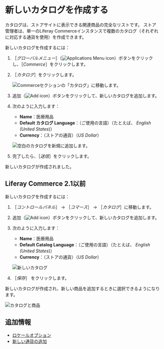 # 新しいカタログを作成する

カタログは、ストアサイトに表示できる関連商品の完全なリストです。 ストア管理者は、単一のLiferay Commerceインスタンスで複数のカタログ（それぞれに対応する通貨を使用）を作成できます。

新しいカタログを作成するには：

1. ［_グローバルメニュー_］（![Applications Menu icon](../../images/icon-applications-menu.png)）ボタンをクリックし、［_Commerce_］をクリックします。
1. ［_カタログ_］をクリックします。

    ![Commerceセクションの「カタログ」に移動します。](./creating-a-new-catalog/images/03.png)

1. 追加（![Add icon](../../images/icon-add.png)）ボタンをクリックして、新しいカタログを追加します。
1. 次のように入力します：

    * **Name**：医療用品
    * **Default カタログ Language**：（ご使用の言語）（たとえば、 _English (United States_)）
    * **Currency**：（ストアの通貨）（_US Dollar_）

    ![空白のカタログを新規に追加します。](./creating-a-new-catalog/images/04.png)

1. 完了したら、［_送信_］をクリックします。

新しいカタログが作成されました。

## Liferay Commerce 2.1以前

新しいカタログを作成するには：

1. ［_コントロールパネル_］ → ［_コマース_］ → ［_カタログ_］に移動します。
1. 追加（![Add icon](../../images/icon-add.png)）ボタンをクリックして、新しいカタログを追加します。
1. 次のように入力します：

    * **Name**：医療用品
    * **Default Catalog Language**：（ご使用の言語）（たとえば、 _English (United States_)）
    * **Currency**：（ストアの通貨）（_US Dollar_）

    ![新しいカタログ](./creating-a-new-catalog/images/01.png)

1. ［_保存_］ をクリックします。

新しいカタログが作成され、新しい商品を追加するときに選択できるようになります。

![カタログと商品](./creating-a-new-catalog/images/02.png)

## 追加情報

* [ロケールオプション](../../store-administration/locale-options.md)
* [新しい通貨の追加](../../store-administration/currencies/adding-a-new-currency.md)
